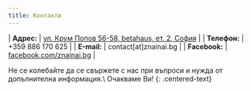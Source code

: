 ```yaml
---
title: Контакти
---
```


| **Адрес:** | [ул. Крум Попов 56-58, betahaus, ет. 2, София](https://goo.gl/maps/h7qvtpUxbvK2) |
| **Телефон:** | +359 886 170 625 |
| **Е-mail:** | contact[at]znainai.bg |
| **Facebook:** | [facebook.com/znainai.bg](https://www.facebook.com/znainai.bg) |

Не се колебайте да се свържете с нас при въпроси и нужда от допълнителна информация.\\
Очакваме Ви!
{: .centered-text}
